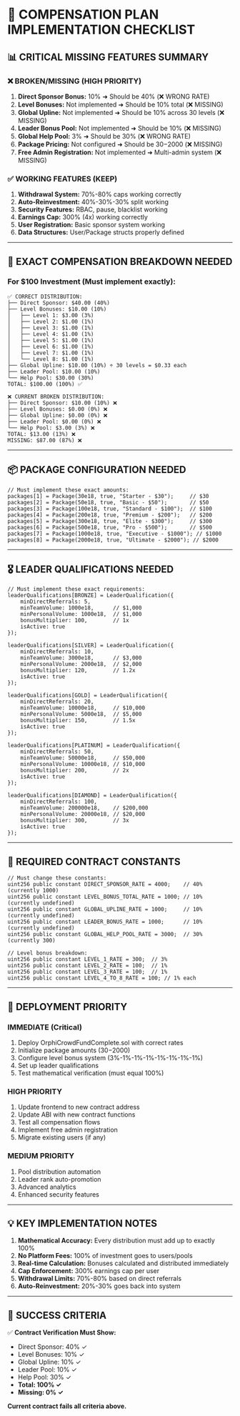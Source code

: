 # 🎯 COMPENSATION PLAN IMPLEMENTATION CHECKLIST

## 📊 CRITICAL MISSING FEATURES SUMMARY

### ❌ **BROKEN/MISSING (HIGH PRIORITY)**
1. **Direct Sponsor Bonus:** 10% ➜ Should be 40% (❌ WRONG RATE)
2. **Level Bonuses:** Not implemented ➜ Should be 10% total (❌ MISSING)
3. **Global Upline:** Not implemented ➜ Should be 10% across 30 levels (❌ MISSING)
4. **Leader Bonus Pool:** Not implemented ➜ Should be 10% (❌ MISSING)
5. **Global Help Pool:** 3% ➜ Should be 30% (❌ WRONG RATE)
6. **Package Pricing:** Not configured ➜ Should be $30-$2000 (❌ MISSING)
7. **Free Admin Registration:** Not implemented ➜ Multi-admin system (❌ MISSING)

### ✅ **WORKING FEATURES (KEEP)**
1. **Withdrawal System:** 70%-80% caps working correctly
2. **Auto-Reinvestment:** 40%-30%-30% split working
3. **Security Features:** RBAC, pause, blacklist working
4. **Earnings Cap:** 300% (4x) working correctly
5. **User Registration:** Basic sponsor system working
6. **Data Structures:** User/Package structs properly defined

---

## 🔢 EXACT COMPENSATION BREAKDOWN NEEDED

### **For $100 Investment (Must implement exactly):**
```
✅ CORRECT DISTRIBUTION:
├── Direct Sponsor: $40.00 (40%)
├── Level Bonuses: $10.00 (10%)
│   ├── Level 1: $3.00 (3%)
│   ├── Level 2: $1.00 (1%)
│   ├── Level 3: $1.00 (1%)
│   ├── Level 4: $1.00 (1%)
│   ├── Level 5: $1.00 (1%)
│   ├── Level 6: $1.00 (1%)
│   ├── Level 7: $1.00 (1%)
│   └── Level 8: $1.00 (1%)
├── Global Upline: $10.00 (10%) ÷ 30 levels = $0.33 each
├── Leader Pool: $10.00 (10%)
└── Help Pool: $30.00 (30%)
TOTAL: $100.00 (100%) ✅

❌ CURRENT BROKEN DISTRIBUTION:
├── Direct Sponsor: $10.00 (10%) ❌
├── Level Bonuses: $0.00 (0%) ❌
├── Global Upline: $0.00 (0%) ❌
├── Leader Pool: $0.00 (0%) ❌
└── Help Pool: $3.00 (3%) ❌
TOTAL: $13.00 (13%) ❌
MISSING: $87.00 (87%) ❌
```

---

## 📦 PACKAGE CONFIGURATION NEEDED

```solidity
// Must implement these exact amounts:
packages[1] = Package(30e18, true, "Starter - $30");     // $30
packages[2] = Package(50e18, true, "Basic - $50");       // $50
packages[3] = Package(100e18, true, "Standard - $100");  // $100
packages[4] = Package(200e18, true, "Premium - $200");   // $200
packages[5] = Package(300e18, true, "Elite - $300");     // $300
packages[6] = Package(500e18, true, "Pro - $500");       // $500
packages[7] = Package(1000e18, true, "Executive - $1000"); // $1000
packages[8] = Package(2000e18, true, "Ultimate - $2000"); // $2000
```

---

## 🎖️ LEADER QUALIFICATIONS NEEDED

```solidity
// Must implement these exact requirements:
leaderQualifications[BRONZE] = LeaderQualification({
    minDirectReferrals: 5,
    minTeamVolume: 1000e18,      // $1,000
    minPersonalVolume: 1000e18,  // $1,000
    bonusMultiplier: 100,        // 1x
    isActive: true
});

leaderQualifications[SILVER] = LeaderQualification({
    minDirectReferrals: 10,
    minTeamVolume: 3000e18,      // $3,000
    minPersonalVolume: 2000e18,  // $2,000
    bonusMultiplier: 120,        // 1.2x
    isActive: true
});

leaderQualifications[GOLD] = LeaderQualification({
    minDirectReferrals: 20,
    minTeamVolume: 10000e18,     // $10,000
    minPersonalVolume: 5000e18,  // $5,000
    bonusMultiplier: 150,        // 1.5x
    isActive: true
});

leaderQualifications[PLATINUM] = LeaderQualification({
    minDirectReferrals: 50,
    minTeamVolume: 50000e18,     // $50,000
    minPersonalVolume: 10000e18, // $10,000
    bonusMultiplier: 200,        // 2x
    isActive: true
});

leaderQualifications[DIAMOND] = LeaderQualification({
    minDirectReferrals: 100,
    minTeamVolume: 200000e18,    // $200,000
    minPersonalVolume: 20000e18, // $20,000
    bonusMultiplier: 300,        // 3x
    isActive: true
});
```

---

## 🔧 REQUIRED CONTRACT CONSTANTS

```solidity
// Must change these constants:
uint256 public constant DIRECT_SPONSOR_RATE = 4000;    // 40% (currently 1000)
uint256 public constant LEVEL_BONUS_TOTAL_RATE = 1000; // 10% (currently undefined)
uint256 public constant GLOBAL_UPLINE_RATE = 1000;     // 10% (currently undefined)
uint256 public constant LEADER_BONUS_RATE = 1000;      // 10% (currently undefined)
uint256 public constant GLOBAL_HELP_POOL_RATE = 3000;  // 30% (currently 300)

// Level bonus breakdown:
uint256 public constant LEVEL_1_RATE = 300;  // 3%
uint256 public constant LEVEL_2_RATE = 100;  // 1%
uint256 public constant LEVEL_3_RATE = 100;  // 1%
uint256 public constant LEVEL_4_TO_8_RATE = 100; // 1% each
```

---

## 🚀 DEPLOYMENT PRIORITY

### **IMMEDIATE (Critical)**
1. Deploy OrphiCrowdFundComplete.sol with correct rates
2. Initialize package amounts ($30-$2000)
3. Configure level bonus system (3%-1%-1%-1%-1%-1%-1%-1%)
4. Set up leader qualifications
5. Test mathematical verification (must equal 100%)

### **HIGH PRIORITY**
1. Update frontend to new contract address
2. Update ABI with new contract functions
3. Test all compensation flows
4. Implement free admin registration
5. Migrate existing users (if any)

### **MEDIUM PRIORITY**
1. Pool distribution automation
2. Leader rank auto-promotion
3. Advanced analytics
4. Enhanced security features

---

## 💡 KEY IMPLEMENTATION NOTES

1. **Mathematical Accuracy:** Every distribution must add up to exactly 100%
2. **No Platform Fees:** 100% of investment goes to users/pools
3. **Real-time Calculation:** Bonuses calculated and distributed immediately
4. **Cap Enforcement:** 300% earnings cap per user
5. **Withdrawal Limits:** 70%-80% based on direct referrals
6. **Auto-Reinvestment:** 20%-30% goes back into system

---

## 🎯 SUCCESS CRITERIA

✅ **Contract Verification Must Show:**
- Direct Sponsor: 40% ✓
- Level Bonuses: 10% ✓  
- Global Upline: 10% ✓
- Leader Pool: 10% ✓
- Help Pool: 30% ✓
- **Total: 100% ✓**
- **Missing: 0% ✓**

**Current contract fails all criteria above.**

